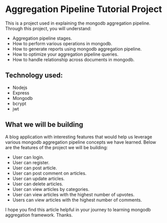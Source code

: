 # Aggregation Pipeline Tutorial Project
This is a project used in explaining the mongodb aggregation pipeline. Through this project, you will understand:
 - Aggregation pipeline stages.
 - How to perform various operations in mongodb.
 - How to generate reports using mongodb aggregation pipeline.
 - How to optimize your aggregation pipeline queries.
 - How to handle relationship across documents in mongodb.

## Technology used:
 - Nodejs 
 - Express
 - Mongodb
 - bcrypt 
 - jwt

## What we will be building
A blog application with interesting features that would help us leverage various mongodb aggregation pipeline concepts we have learned. Below are the features of the project we will be building:
  - User can login.
  - User can register.
  - User can post article.
  - User can post comment on articles.
  - User can update articles.
  - User can delete articles.
  - User can view articles by categories.
  - User can view articles with the highest number of upvotes.
  - Users can view articles with the highest number of comments.

I hope you find this article helpful in your journey to learning mongodb aggregation framework.
Thanks.